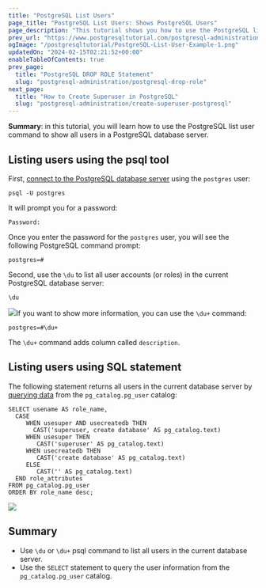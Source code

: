 ```yaml
---
title: "PostgreSQL List Users"
page_title: "PostgreSQL List Users: Shows PostgreSQL Users"
page_description: "This tutorial shows you how to use the PostgreSQL list users command to show all users in a database server."
prev_url: "https://www.postgresqltutorial.com/postgresql-administration/postgresql-list-users/"
ogImage: "/postgresqltutorial/PostgreSQL-List-User-Example-1.png"
updatedOn: "2024-02-15T02:21:52+00:00"
enableTableOfContents: true
prev_page: 
  title: "PostgreSQL DROP ROLE Statement"
  slug: "postgresql-administration/postgresql-drop-role"
next_page: 
  title: "How to Create Superuser in PostgreSQL"
  slug: "postgresql-administration/create-superuser-postgresql"
---
```





**Summary**: in this tutorial, you will learn how to use the PostgreSQL list user command to show all users in a PostgreSQL database server.


## Listing users using the psql tool

First, [connect to the PostgreSQL database server](../postgresql-jdbc/connecting-to-postgresql-database) using the `postgres` user:


```shellsql
psql -U postgres
```
It will prompt you for a password:


```
Password:
```
Once you enter the password for the `postgres` user, you will see the following PostgreSQL command prompt:


```shell
postgres=#
```
Second, use the `\du` to list all user accounts (or roles) in the current PostgreSQL database server:


```shell
\du 
```
![](/postgresqltutorial/PostgreSQL-List-User-Example-1.png)If you want to show more information, you can use the `\du+` command:


```shell
postgres=#\du+
```
The `\du+`  command adds column called `description`.


## Listing users using SQL statement

The following statement returns all users in the current database server by [querying data](../postgresql-tutorial/postgresql-select) from the `pg_catalog.pg_user` catalog:


```
SELECT usename AS role_name,
  CASE 
     WHEN usesuper AND usecreatedb THEN 
	   CAST('superuser, create database' AS pg_catalog.text)
     WHEN usesuper THEN 
	    CAST('superuser' AS pg_catalog.text)
     WHEN usecreatedb THEN 
	    CAST('create database' AS pg_catalog.text)
     ELSE 
	    CAST('' AS pg_catalog.text)
  END role_attributes
FROM pg_catalog.pg_user
ORDER BY role_name desc;
```

![](/postgresqltutorial/PostgreSQL-List-User-Using-SQL-example.png)

## Summary

* Use `\du` or `\du+` psql command to list all users in the current database server.
* Use the `SELECT` statement to query the user information from the `pg_catalog.pg_user` catalog.

